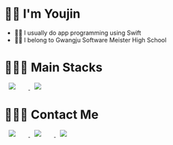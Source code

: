 
# 🤘🏻 I'm Youjin

- ☝🏻 I usually do app programming using Swift 
- ✌🏻 I belong to Gwangju Software Meister High School

# 👩🏻‍💻 Main Stacks
<a href="https://developer.apple.com/kr/swift/">
    <img 
        src="http://img.shields.io/badge/-Swift-FFDEDE?style=flat&logo=Swift&link=https://developer.apple.com/kr/swift/"
        style="height : auto; margin-left : 10px; margin-right : 30px;"/>
</a>
<a href="https://www.apple.com/kr/ios/ios-14/">
    <img 
        src="http://img.shields.io/badge/-Ios-BEBEBE?style=flat&logo=Apple&link=https://developer.apple.com/kr/swift/"
        style="height : auto; margin-left : 10px; margin-right : 30px;"/>
</a>

# 🙆🏻‍♀️ Contact Me
<a href="https://www.instagram.com/yooooouujin/">
    <img 
        src="http://img.shields.io/badge/-Instagram-F1DEFF?style=flat&logo=Instagram&link=https://www.instagram.com/yooooouujin/"
        style="height : auto; margin-left : 10px; margin-right : 30px;"/>
</a>
<a href="https://www.facebook.com/profile.php?id=100013386198499">
    <img 
        src="http://img.shields.io/badge/-Facebook-BFE8FF?style=flat&logo=Facebook&link=https://www.facebook.com/profile.php?id=100013386198499"
        style="height : auto; margin-left : 10px; margin-right : 30px;"/>
</a>
<a href="https://mail.google.com/mail/u/1/?ogbl#inbox">
    <img 
        src="http://img.shields.io/badge/-Gmail-FFF1BF?style=flat&logo=Gmail&link=https://mail.google.com/mail/u/1/?ogbl#inbox"
        style="height : auto; margin-left : 10px; margin-right : 30px;"/>
</a>

